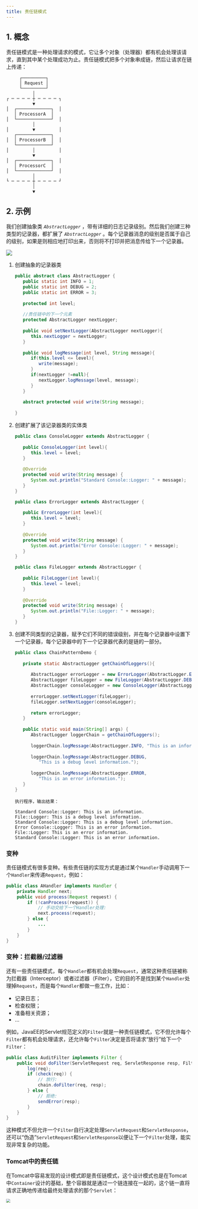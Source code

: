 ```yaml
---
title: 责任链模式
---
```


## 1. 概念

责任链模式是一种处理请求的模式，它让多个对象（处理器）都有机会处理该请求，直到其中某个处理成功为止。责任链模式把多个对象串成链，然后让请求在链上传递：

```ascii
     ┌─────────┐
     │ Request │
     └─────────┘
          │
┌ ─ ─ ─ ─ ┼ ─ ─ ─ ─ ┐
          ▼
│  ┌─────────────┐  │
   │ ProcessorA  │
│  └─────────────┘  │
          │
│         ▼         │
   ┌─────────────┐
│  │ ProcessorB  │  │
   └─────────────┘
│         │         │
          ▼
│  ┌─────────────┐  │
   │ ProcessorC  │
│  └─────────────┘  │
          │
└ ─ ─ ─ ─ ┼ ─ ─ ─ ─ ┘
          │
          ▼
```

## 2. 示例

我们创建抽象类 *`AbstractLogger`* ，带有详细的日志记录级别。然后我们创建三种类型的记录器，都扩展了 *`AbstractLogger`* 。每个记录器消息的级别是否属于自己的级别，如果是则相应地打印出来，否则将不打印并把消息传给下一个记录器。

![](https://figure-bed.chua-n.com/Java/83.svg)

1. 创建抽象的记录器类

    ```java
    public abstract class AbstractLogger {
       public static int INFO = 1;
       public static int DEBUG = 2;
       public static int ERROR = 3;
     
       protected int level;
     
       //责任链中的下一个元素
       protected AbstractLogger nextLogger;
     
       public void setNextLogger(AbstractLogger nextLogger){
          this.nextLogger = nextLogger;
       }
     
       public void logMessage(int level, String message){
          if(this.level <= level){
             write(message);
          }
          if(nextLogger !=null){
             nextLogger.logMessage(level, message);
          }
       }
     
       abstract protected void write(String message);
       
    }
    ```

2. 创建扩展了该记录器类的实体类

    ```java
    public class ConsoleLogger extends AbstractLogger {
     
       public ConsoleLogger(int level){
          this.level = level;
       }
     
       @Override
       protected void write(String message) {    
          System.out.println("Standard Console::Logger: " + message);
       }
    }
    ```

    ```java
    public class ErrorLogger extends AbstractLogger {
     
       public ErrorLogger(int level){
          this.level = level;
       }
     
       @Override
       protected void write(String message) {    
          System.out.println("Error Console::Logger: " + message);
       }
    }
    ```

    ```java
    public class FileLogger extends AbstractLogger {
     
       public FileLogger(int level){
          this.level = level;
       }
     
       @Override
       protected void write(String message) {    
          System.out.println("File::Logger: " + message);
       }
    }
    ```

3. 创建不同类型的记录器，赋予它们不同的错误级别，并在每个记录器中设置下一个记录器，每个记录器中的下一个记录器代表的是链的一部分。

    ```java
    public class ChainPatternDemo {
       
       private static AbstractLogger getChainOfLoggers(){
     
          AbstractLogger errorLogger = new ErrorLogger(AbstractLogger.ERROR);
          AbstractLogger fileLogger = new FileLogger(AbstractLogger.DEBUG);
          AbstractLogger consoleLogger = new ConsoleLogger(AbstractLogger.INFO);
     
          errorLogger.setNextLogger(fileLogger);
          fileLogger.setNextLogger(consoleLogger);
     
          return errorLogger;  
       }
     
       public static void main(String[] args) {
          AbstractLogger loggerChain = getChainOfLoggers();
     
          loggerChain.logMessage(AbstractLogger.INFO, "This is an information.");
     
          loggerChain.logMessage(AbstractLogger.DEBUG, 
             "This is a debug level information.");
     
          loggerChain.logMessage(AbstractLogger.ERROR, 
             "This is an error information.");
       }
    }
    ```

    ```text
    执行程序，输出结果：
    
    Standard Console::Logger: This is an information.
    File::Logger: This is a debug level information.
    Standard Console::Logger: This is a debug level information.
    Error Console::Logger: This is an error information.
    File::Logger: This is an error information.
    Standard Console::Logger: This is an error information.
    ```

### 变种

责任链模式有很多变种。有些责任链的实现方式是通过某个`Handler`手动调用下一个`Handler`来传递`Request`，例如：

```java
public class AHandler implements Handler {
    private Handler next;
    public void process(Request request) {
        if (!canProcess(request)) {
            // 手动交给下一个Handler处理:
            next.process(request);
        } else {
            ...
        }
    }
}
```

### 变种：拦截器/过滤器

还有一些责任链模式，每个`Handler`都有机会处理`Request`，通常这种责任链被称为拦截器（Interceptor）或者过滤器（Filter），它的目的不是找到某个`Handler`处理掉`Request`，而是每个`Handler`都做一些工作，比如：

- 记录日志；
- 检查权限；
- 准备相关资源；
- ...

例如，JavaEE的Servlet规范定义的`Filter`就是一种责任链模式，它不但允许每个`Filter`都有机会处理请求，还允许每个`Filter`决定是否将请求“放行”给下一个`Filter`：

```java
public class AuditFilter implements Filter {
    public void doFilter(ServletRequest req, ServletResponse resp, FilterChain chain) throws IOException, ServletException {
        log(req);
        if (check(req)) {
            // 放行:
            chain.doFilter(req, resp);
        } else {
            // 拒绝:
            sendError(resp);
        }
    }
}
```

这种模式不但允许一个`Filter`自行决定处理`ServletRequest`和`ServletResponse`，还可以“伪造”`ServletRequest`和`ServletResponse`以便让下一个`Filter`处理，能实现非常复杂的功能。

### Tomcat中的责任链

在Tomcat中容易发现的设计模式即是责任链模式，这个设计模式也是在Tomcat中`Container`设计的基础，整个容器就是通过一个链连接在一起的，这个链一直将请求正确地传递给最终处理请求的那个`Servlet`：

<img src="https://figure-bed.chua-n.com/Java/69.png" style="zoom:67%;" />

